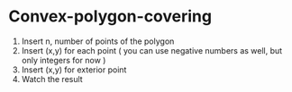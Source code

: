 # Convex-polygon-covering

1. Insert n, number of points of the polygon
2. Insert (x,y) for each point ( you can use negative numbers as well, but only integers for now )
3. Insert (x,y) for exterior point
4. Watch the result
